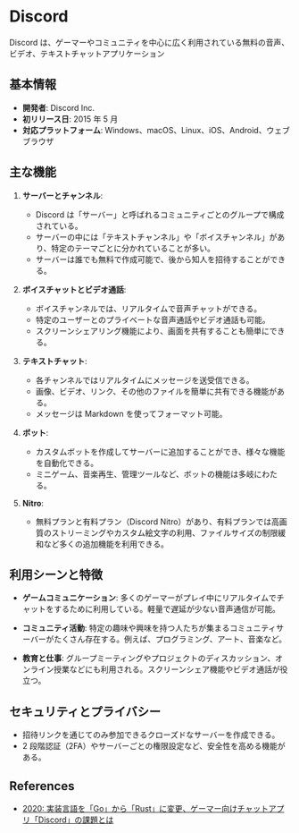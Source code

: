 # Discord

Discord は、ゲーマーやコミュニティを中心に広く利用されている無料の音声、ビデオ、テキストチャットアプリケーション

## 基本情報

- **開発者**: Discord Inc.
- **初リリース日**: 2015 年 5 月
- **対応プラットフォーム**: Windows、macOS、Linux、iOS、Android、ウェブブラウザ

## 主な機能

1. **サーバーとチャンネル**:

   - Discord は「サーバー」と呼ばれるコミュニティごとのグループで構成されている。
   - サーバーの中には「テキストチャンネル」や「ボイスチャンネル」があり、特定のテーマごとに分かれていることが多い。
   - サーバーは誰でも無料で作成可能で、後から知人を招待することができる。

2. **ボイスチャットとビデオ通話**:

   - ボイスチャンネルでは、リアルタイムで音声チャットができる。
   - 特定のユーザーとのプライベートな音声通話やビデオ通話も可能。
   - スクリーンシェアリング機能により、画面を共有することも簡単にできる。

3. **テキストチャット**:

   - 各チャンネルではリアルタイムにメッセージを送受信できる。
   - 画像、ビデオ、リンク、その他のファイルを簡単に共有できる機能がある。
   - メッセージは Markdown を使ってフォーマット可能。

4. **ボット**:

   - カスタムボットを作成してサーバーに追加することができ、様々な機能を自動化できる。
   - ミニゲーム、音楽再生、管理ツールなど、ボットの機能は多岐にわたる。

5. **Nitro**:
   - 無料プランと有料プラン（Discord Nitro）があり、有料プランでは高画質のストリーミングやカスタム絵文字の利用、ファイルサイズの制限緩和など多くの追加機能を利用できる。

## 利用シーンと特徴

- **ゲームコミュニケーション**:
  多くのゲーマーがプレイ中にリアルタイムでチャットをするために利用している。軽量で遅延が少ない音声通信が可能。

- **コミュニティ活動**:
  特定の趣味や興味を持つ人たちが集まるコミュニティサーバーがたくさん存在する。例えば、プログラミング、アート、音楽など。

- **教育と仕事**:
  グループミーティングやプロジェクトのディスカッション、オンライン授業などにも利用される。スクリーンシェア機能やビデオ通話が役立つ。

## セキュリティとプライバシー

- 招待リンクを通じてのみ参加できるクローズドなサーバーを作成できる。
- 2 段階認証（2FA）やサーバーごとの権限設定など、安全性を高める機能がある。

## References

- [2020: 実装言語を「Go」から「Rust」に変更、ゲーマー向けチャットアプリ「Discord」の課題とは](https://atmarkit.itmedia.co.jp/ait/articles/2002/10/news038.html)
